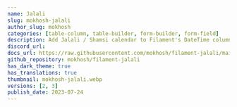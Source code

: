 ```yaml
---
name: Jalali
slug: mokhosh-jalali
author_slug: mokhosh
categories: [table-column, table-builder, form-builder, form-field]
description: Add Jalali / Shamsi calendar to Filament's DateTime column, and DateTimePicker.
discord_url: 
docs_url: https://raw.githubusercontent.com/mokhosh/filament-jalali/main/README.md
github_repository: mokhosh/filament-jalali
has_dark_theme: true
has_translations: true
thumbnail: mokhosh-jalali.webp
versions: [2, 3]
publish_date: 2023-07-24
---
```


